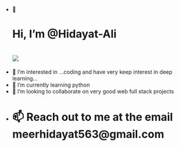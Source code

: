 - 👋 <h1>Hi, I’m @Hidayat-Ali<h1>
  <img src = "https://images.pexels.com/photos/7837652/pexels-photo-7837652.jpeg?auto=compress&cs=tinysrgb&w=1260&h=750&dpr=2"></img>
- 👀 I’m interested in ...coding and have very keep interest in deep learning...
- 🌱 I’m currently learning python
- 💞️ I’m looking to collaborate on very good web full stack projects
- <h1>📫 Reach out to me at the email meerhidayat563@gmail.com</h1>



